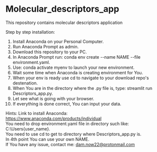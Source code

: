 # Molecular_descriptors_app
This repository contains molecular descriptors application


Step by step installation:    
1. Install Anaconda on your Personal Computer.   
2. Run Anaconda Prompt as admin.   
3. Download this repository to your PC.    
4. In Anaconda Prompt run: conda env create --name NAME --file environment.yaml.    
5. Use: conda activate myenv to launch your new environment.
6. Wait some time when Anaconda is creating environment for You.
7. When your env is ready use cd to navigate to your download repo's destenation.    
8. When You are in the directory where the .py file is, type: streamlit run Descriptors_app.py.    
9. Let see what is going with your browser.    
10. If everything is done correct, You can input your data.     


Hints: Link to install Anaconda: https://www.anaconda.com/products/individual   
You need to drop environment.yaml file in directory such like: C:\Users\{user_name}.   
You need to use cd to get to directory where Descriptors_app.py is.   
In 4th point You can use your own NAME.   
If You have any issue, contact me: dam.now22@protonmail.com   
